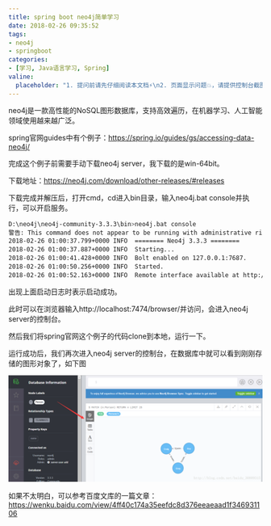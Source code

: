 ```yaml
---
title: spring boot neo4j简单学习
date: 2018-02-26 09:35:52
tags:
- neo4j
- springboot
categories:
- [学习, Java语言学习, Spring]
valine:
  placeholder: "1. 提问前请先仔细阅读本文档⚡\n2. 页面显示问题💥，请提供控制台截图📸或者您的测试网址\n3. 其他任何报错💣，请提供详细描述和截图📸，祝食用愉快💪"
---
```


neo4j是一款高性能的NoSQL图形数据库，支持高效遍历，在机器学习、人工智能领域使用越来越广泛。

spring官网guides中有个例子：https://spring.io/guides/gs/accessing-data-neo4j/

完成这个例子前需要手动下载neo4j server，我下载的是win-64bit。

下载地址：https://neo4j.com/download/other-releases/#releases

下载完成并解压后，打开cmd，cd进入bin目录，输入neo4j.bat console并执行，可以开启服务。

```bash
D:\neo4j\neo4j-community-3.3.3\bin>neo4j.bat console
警告: This command does not appear to be running with administrative rights.  Some commands may fail e.g. Start/Stop
2018-02-26 01:00:37.799+0000 INFO  ======== Neo4j 3.3.3 ========
2018-02-26 01:00:37.887+0000 INFO  Starting...
2018-02-26 01:00:41.428+0000 INFO  Bolt enabled on 127.0.0.1:7687.
2018-02-26 01:00:50.256+0000 INFO  Started.
2018-02-26 01:00:52.163+0000 INFO  Remote interface available at http://localhost:7474/
```

出现上面启动日志时表示启动成功。

此时可以在浏览器输入http://localhost:7474/browser/并访问，会进入neo4j server的控制台。

然后我们将spring官网这个例子的代码clone到本地，运行一下。

运行成功后，我们再次进入neo4j server的控制台，在数据库中就可以看到刚刚存储的图形对象了，如下图

![neo4j01](../../../../images/neo4j01.png)

如果不太明白，可以参考百度文库的一篇文章：https://wenku.baidu.com/view/4ff40c174a35eefdc8d376eeaeaad1f346931106

